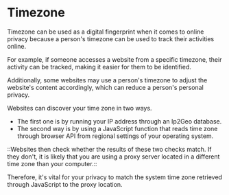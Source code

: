 # Timezone

Timezone can be used as a digital fingerprint when it comes to online privacy because a person's timezone can be used to track their activities online.

For example, if someone accesses a website from a specific timezone, their activity can be tracked, making it easier for them to be identified.

Additionally, some websites may use a person's timezone to adjust the website's content accordingly, which can reduce a person's personal privacy.

Websites can discover your time zone in two ways.

- The first one is by running your IP address through an Ip2Geo database.
- The second way is by using a JavaScript function that reads time zone through browser API from regional settings of your operating system.

::Websites then check whether the results of these two checks match. If they don't, it is likely that you are using a proxy server located in a different time zone than your computer.::

Therefore, it's vital for your privacy to match the system time zone retrieved through JavaScript to the proxy location.

